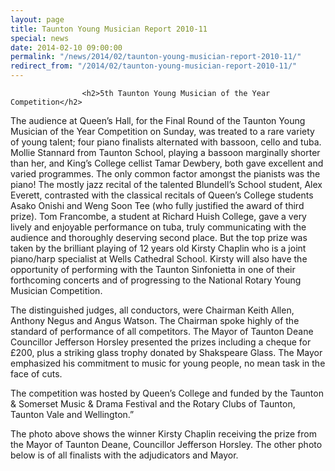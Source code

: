 ```yaml
---
layout: page
title: Taunton Young Musician Report 2010-11
special: news
date: 2014-02-10 09:00:00
permalink: "/news/2014/02/taunton-young-musician-report-2010-11/"
redirect_from: "/2014/02/taunton-young-musician-report-2010-11/"
---
```



                    
                    <h2>5th Taunton Young Musician of the Year Competition</h2>
<p>The audience at Queen’s Hall, for the Final Round of the Taunton Young Musician of the Year Competition on Sunday, was treated to a rare variety of young talent; four piano finalists alternated with bassoon, cello and tuba. Mollie Stannard from Taunton School, playing a bassoon marginally shorter than her, and King’s College cellist Tamar Dewbery, both gave excellent and varied programmes. The only common factor amongst the pianists was the piano! The mostly jazz recital of the talented Blundell’s School student, Alex Everett, contrasted with the classical recitals of Queen’s College students Asako Onishi and Weng Soon Tee (who fully justified the award of third prize). Tom Francombe, a student at Richard Huish College, gave a very lively and enjoyable performance on tuba, truly communicating with the audience and thoroughly deserving second place. But the top prize was taken by the brilliant playing of 12 years old Kirsty Chaplin who is a joint piano/harp specialist at Wells Cathedral School. Kirsty will also have the opportunity of performing with the Taunton Sinfonietta in one of their forthcoming concerts and of progressing to the National Rotary Young Musician Competition.</p>
<p>The distinguished judges, all conductors, were Chairman Keith Allen, Anthony Negus and Angus Watson. The Chairman spoke highly of the standard of performance of all competitors. The Mayor of Taunton Deane Councillor Jefferson Horsley presented the prizes including a cheque for £200, plus a striking glass trophy donated by Shakspeare Glass. The Mayor emphasized his commitment to music for young people, no mean task in the face of cuts.</p>
<p>The competition was hosted by Queen’s College and funded by the Taunton &#038; Somerset Music &#038; Drama Festival and the Rotary Clubs of Taunton, Taunton Vale and Wellington.”</p>
<p>The photo above shows the winner Kirsty Chaplin receiving the prize from the Mayor of Taunton Deane, Councillor Jefferson Horsley. The other photo below is of all finalists with the adjudicators and Mayor. </p>

                
